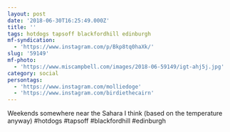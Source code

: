 ```yaml
---
layout: post
date: '2018-06-30T16:25:49.000Z'
title: ''
tags: hotdogs tapsoff blackfordhill edinburgh
mf-syndication:
  - 'https://www.instagram.com/p/Bkp8tq0haXk/'
slug: '59149'
mf-photo:
  - 'https://www.miscampbell.com/images/2018-06-59149/igt-ahj5j.jpg'
category: social
persontags:
  - 'https://www.instagram.com/molliedoge'
  - 'https://www.instagram.com/birdiethecairn'
---
```

Weekends somewhere near the Sahara I think (based on the temperature anyway) #hotdogs #tapsoff #blackfordhill #edinburgh
